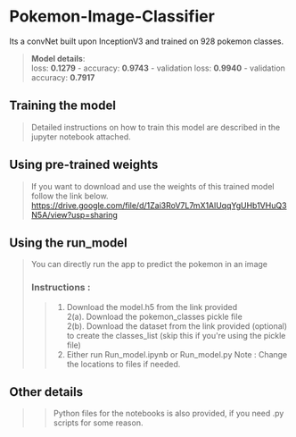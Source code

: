 # Pokemon-Image-Classifier
Its a convNet built upon InceptionV3 and trained on 928 pokemon classes.
> **Model details**:  
 loss: **0.1279** - accuracy: **0.9743** - validation loss: **0.9940** - validation accuracy: **0.7917**

## Training the model
> Detailed instructions on how to train this model are described in the jupyter notebook attached.

## Using pre-trained weights
> If you want to download and use the weights of this trained model follow the link below.   
> https://drive.google.com/file/d/1Zai3RoV7L7mX1AlUqqYgUHb1VHuQ3N5A/view?usp=sharing

## Using the run_model
> You can directly run the app to predict the pokemon in an image
> ###  Instructions : 
>> 1.    Download the model.h5 from the link provided  
>> 2(a). Download the pokemon_classes pickle file  
>> 2(b). Download the dataset from the link provided (optional) to create the classes_list (skip this if you're using the pickle file)  
>> 3.    Either run Run_model.ipynb or Run_model.py
>> Note : Change the locations to files if needed.  

## Other details  
>> Python files for the notebooks is also provided, if you need .py scripts for some reason.  
